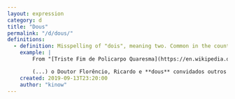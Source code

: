 ```yaml
---
layout: expression
category: d
title: "Dous"
permalink: "/d/dous/"
definitions:
  - definition: Misspelling of "dois", meaning two. Common in the country-side, and also in old Brazilian Portuguese.
    example: |
        From "[Triste Fim de Policarpo Quaresma](https://en.wikipedia.org/wiki/Triste_Fim_de_Policarpo_Quaresma)", by Lima Barreto:

        (...) o Doutor Florêncio, Ricardo e **dous** convidados outros foram para a sala de jantar palestrar um pouco.
    created: 2019-09-13T23:20:00
    author: "kinow"
---
```


